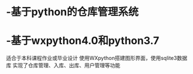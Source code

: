 # -基于python的仓库管理系统
# -基于wxpython4.0和python3.7
适合于本科课程作业或毕业设计
使用WXpython搭建图形界面，使用sqlite3数据库
实现了仓库管理、入库、出库、用户管理等功能
